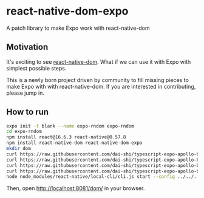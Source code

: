 # react-native-dom-expo
A patch library to make Expo work with react-native-dom

## Motivation
It's exciting to see [react-native-dom](https://github.com/vincentriemer/react-native-dom). What if we can use it with Expo with simplest possible steps.

This is a newly born project driven by community
to fill missing pieces to make Expo with with react-native-dom.
If you are interested in contributing, please jump in.

## How to run
```bash
expo init -t blank --name expo-rndom expo-rndom
cd expo-rndom
npm install react@16.6.3 react-native@0.57.8
npm install react-native-dom react-native-dom-expo
mkdir dom
curl https://raw.githubusercontent.com/dai-shi/typescript-expo-apollo-boilerplate/55e5c2c8716ca6dc16c035db9f3657cc2adb191a/dom/bootstrap.js > dom/bootstrap.js
curl https://raw.githubusercontent.com/dai-shi/typescript-expo-apollo-boilerplate/55e5c2c8716ca6dc16c035db9f3657cc2adb191a/dom/entry.js > dom/entry.js
curl https://raw.githubusercontent.com/dai-shi/typescript-expo-apollo-boilerplate/55e5c2c8716ca6dc16c035db9f3657cc2adb191a/dom/index.html > dom/index.html
curl https://raw.githubusercontent.com/dai-shi/typescript-expo-apollo-boilerplate/55e5c2c8716ca6dc16c035db9f3657cc2adb191a/index.js > index.js
node node_modules/react-native/local-cli/cli.js start --config ../../../react-native-dom-expo/metro.config.js
```

Then, open <http://localhost:8081/dom/> in your browser.

